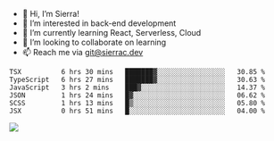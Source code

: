 - 👋 Hi, I’m Sierra!
- 👀 I’m interested in back-end development
- 🌱 I’m currently learning React, Serverless, Cloud
- 💞️ I’m looking to collaborate on learning
- 📫 Reach me via git@sierrac.dev

<!--START_SECTION:waka-->

```text
TSX          6 hrs 30 mins   ███████▓░░░░░░░░░░░░░░░░░   30.85 %
TypeScript   6 hrs 27 mins   ███████▓░░░░░░░░░░░░░░░░░   30.63 %
JavaScript   3 hrs 2 mins    ███▓░░░░░░░░░░░░░░░░░░░░░   14.37 %
JSON         1 hrs 24 mins   █▓░░░░░░░░░░░░░░░░░░░░░░░   06.62 %
SCSS         1 hrs 13 mins   █▒░░░░░░░░░░░░░░░░░░░░░░░   05.80 %
JSX          0 hrs 51 mins   █░░░░░░░░░░░░░░░░░░░░░░░░   04.00 %
```

<!--END_SECTION:waka-->


![](https://hit.yhype.me/github/profile?user_id=7351311)
